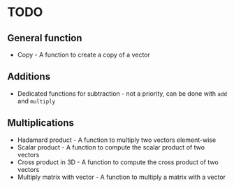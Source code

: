 # TODO

## General function

- Copy - A function to create a copy of a vector

## Additions

- Dedicated functions for subtraction - not a priority, can be done with `add` and `multiply`

## Multiplications

- Hadamard product - A function to multiply two vectors element-wise
- Scalar product - A function to compute the scalar product of two vectors
- Cross product in 3D - A function to compute the cross product of two vectors
- Multiply matrix with vector - A function to multiply a matrix with a vector
